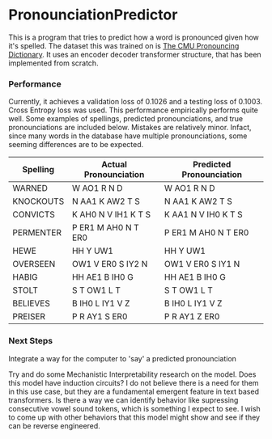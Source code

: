 # PronounciationPredictor

This is a program that tries to predict how a word is pronounced given how it's spelled. The dataset this was trained on is [The CMU Pronouncing Dictionary](http://www.speech.cs.cmu.edu/cgi-bin/cmudict). It uses an encoder decoder transformer structure, that has been implemented from scratch.

### Performance

Currently, it achieves a validation loss of 0.1026 and a testing loss of 0.1003. Cross Entropy loss was used. This performance empirically performs quite well. Some examples of spellings, predicted pronounciations, and true pronounciations are included below. Mistakes are relatively minor. Infact, since many words in the database have multiple pronounciations, some seeming differences are to be expected.

| Spelling | Actual Pronounciation | Predicted Pronounciation |
| -------- | --------------------- | ------------------------ |
| WARNED | W AO1 R N D | W AO1 R N D |
| KNOCKOUTS | N AA1 K AW2 T S | N AA1 K AW2 T S |
| CONVICTS | K AH0 N V IH1 K T S | K AA1 N V IH0 K T S |
| PERMENTER | P ER1 M AH0 N T ER0 | P ER1 M AH0 N T ER0 |
| HEWE | HH Y UW1 | HH Y UW1 |
| OVERSEEN | OW1 V ER0 S IY2 N | OW1 V ER0 S IY1 N |
| HABIG | HH AE1 B IH0 G | HH AE1 B IH0 G |
| STOLT | S T OW1 L T | S T OW1 L T |
| BELIEVES | B IH0 L IY1 V Z | B IH0 L IY1 V Z |
| PREISER | P R AY1 S ER0 | P R AY1 Z ER0 |


### Next Steps
Integrate a way for the computer to 'say' a predicted pronounciation

Try and do some Mechanistic Interpretability research on the model. Does this model have induction circuits? I do not believe there is a need for them in this use case, but they are a fundamental emergent feature in text based transformers. Is there a way we can identify behavior like supressing consecutive vowel sound tokens, which is something I expect to see. I wish to come up with other behaviors that this model might show and see if they can be reverse engineered.
